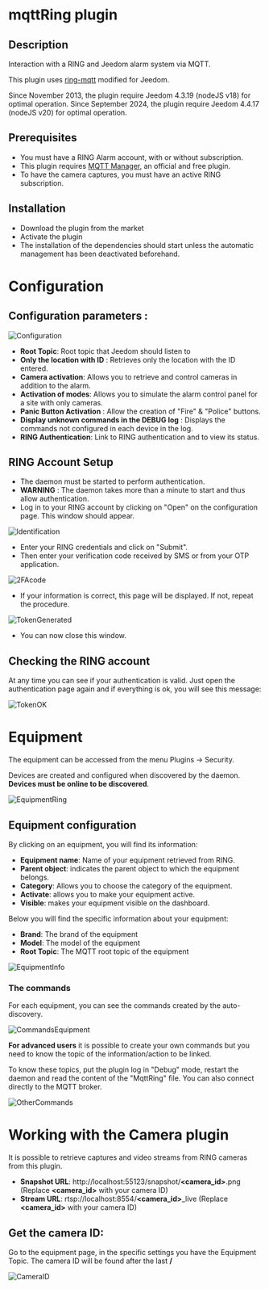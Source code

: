 # mqttRing plugin

## Description

Interaction with a RING and Jeedom alarm system via MQTT.

This plugin uses [ring-mqtt](https://github.com/tsightler/ring-mqtt) modified for Jeedom.

Since November 2013, the plugin require Jeedom 4.3.19 (nodeJS v18) for optimal operation.
Since September 2024, the plugin require Jeedom 4.4.17 (nodeJS v20) for optimal operation.

## Prerequisites

- You must have a RING Alarm account, with or without subscription.
- This plugin requires [MQTT Manager](https://market.jeedom.com/index.php?v=d&p=market_display&id=4213), an official and free plugin.
- To have the camera captures, you must have an active RING subscription.

## Installation

- Download the plugin from the market
- Activate the plugin
- The installation of the dependencies should start unless the automatic management has been deactivated beforehand.

# Configuration

## Configuration parameters :

![Configuration](../images/configuration.png)

- **Root Topic**: Root topic that Jeedom should listen to
- **Only the location with ID** : Retrieves only the location with the ID entered.
- **Camera activation**: Allows you to retrieve and control cameras in addition to the alarm.
- **Activation of modes**: Allows you to simulate the alarm control panel for a site with only cameras.
- **Panic Button Activation** : Allow the creation of "Fire" & "Police" buttons.
- **Display unknown commands in the DEBUG log** : Displays the commands not configured in each device in the log.
- **RING Authentication**: Link to RING authentication and to view its status.

## RING Account Setup

- The daemon must be started to perform authentication.
- **WARNING** : The daemon takes more than a minute to start and thus allow authentication.
- Log in to your RING account by clicking on "Open" on the configuration page. This window should appear.

![Identification](../images/loginpassword.png)

- Enter your RING credentials and click on "Submit".
- Then enter your verification code received by SMS or from your OTP application.

![2FAcode](../images/2facode.png)

- If your information is correct, this page will be displayed. If not, repeat the procedure.

![TokenGenerated](../images/tokengenerated.png)

- You can now close this window.

## Checking the RING account

At any time you can see if your authentication is valid. Just open the authentication page again and if everything is ok, you will see this message:

![TokenOK](../images/tokenok.png)

# Equipment

The equipment can be accessed from the menu Plugins → Security.

Devices are created and configured when discovered by the daemon. **Devices must be online to be discovered**.

![EquipmentRing](../images/mesequipements.png)

## Equipment configuration

By clicking on an equipment, you will find its information:

- **Equipment name**: Name of your equipment retrieved from RING.
- **Parent object**: indicates the parent object to which the equipment belongs.
- **Category**: Allows you to choose the category of the equipment.
- **Activate**: allows you to make your equipment active.
- **Visible**: makes your equipment visible on the dashboard.

Below you will find the specific information about your equipment:

- **Brand**: The brand of the equipment
- **Model**: The model of the equipment
- **Root Topic**: The MQTT root topic of the equipment

![EquipmentInfo](../images/infoequipement.png)

### The commands

For each equipment, you can see the commands created by the auto-discovery.

![CommandsEquipment](../images/commandesequipement.png)

**For advanced users** it is possible to create your own commands but you need to know the topic of the information/action to be linked.

To know these topics, put the plugin log in "Debug" mode, restart the daemon and read the content of the "MqttRing" file. You can also connect directly to the MQTT broker.

![OtherCommands](../images/othertopic.png)

# Working with the Camera plugin

It is possible to retrieve captures and video streams from RING cameras from this plugin.

- **Snapshot URL**: http://localhost:55123/snapshot/**<camera_id>**.png (Replace **<camera_id>** with your camera ID)
- **Stream URL**: rtsp://localhost:8554/**<camera_id>**_live (Replace **<camera_id>** with your camera ID)

## Get the camera ID:

Go to the equipment page, in the specific settings you have the Equipment Topic. The camera ID will be found after the last **/**

![CameraID](../images/cameraid.png)
